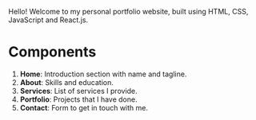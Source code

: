 Hello! Welcome to my personal portfolio website, built using HTML, CSS, JavaScript and React.js.

# Components
1) **Home**: Introduction section with name and tagline.
2) **About**: Skills and education.
3) **Services**: List of services I provide.
4) **Portfolio**: Projects that I have done.
5) **Contact**: Form to get in touch with me.
